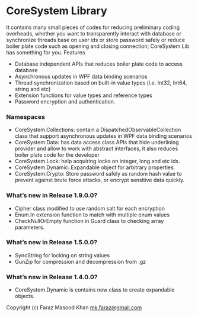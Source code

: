 # CoreSystem Library #

It contains many small pieces of codes for reducing preliminary coding overheads, whether you want to transparently interact with database or synchronize threads base on user ids or store password safely or reduce boiler plate code such as opening and closing connection; CoreSystem Lib has something for you.
Features

* Database independent APIs that reduces boiler plate code to access database
* Asynchronous updates in WPF data binding scenarios
* Thread synchronization based on built-in value types (i.e. Int32, Int64, string and etc)
* Extension functions for value types and reference types
* Password encryption and authentication. 

### Namespaces ###

* CoreSystem.Collections: contain a DispatchedObservableCollection class that support asynchronous updates in WPF data binding scenarios
* CoreSystem.Data: has data access class APIs that hide underlining provider and allow to work with abstract interfaces, it also reduces boiler plate code for the developer
* CoreSystem.Lock: help acquiring locks on integer, long and etc ids.
* CoreSystem.Dynamic: Expandable object for arbitrary properties.
* CoreSystem.Crypto: Store password safely as random hash value to prevent against brute force attacks, or encrypt sensitive data quickly. 

### What’s new in Release 1.9.0.0? ###

* Cipher class modified to use random salt for each encryption
* Enum.In extension function to match with multiple enum values
* CheckNullOrEmpty function in Guard class to checking array parameters. 

### What’s new in Release 1.5.0.0? ###

* SyncString for locking on string values
* GunZip for compression and decompression from .gz  

### What’s new in Release 1.4.0.0? ###

* CoreSystem.Dynamic is contains new class to create expandable objects.

Copyright (c) Faraz Masood Khan <mk.faraz@gmail.com>
